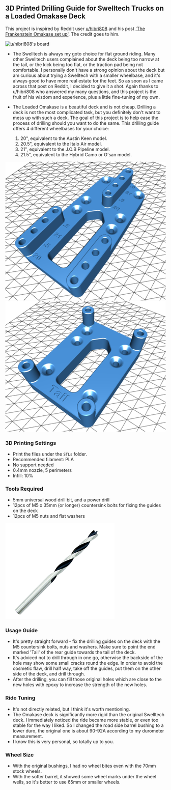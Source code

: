 ## 3D Printed Drilling Guide for Swelltech Trucks on a Loaded Omakase Deck

This project is inspired by Reddit user [u/hibri808](https://www.reddit.com/user/hibri808/) and his post ['The Frankenstein Omakase set up'](https://www.reddit.com/r/surfskate/comments/wh47w9/the_frankenstein_omakase_set_up/).  The credit goes to him.

![u/hibri808's board](https://preview.redd.it/pr8el15y5yf91.jpg?width=960&crop=smart&auto=webp&s=cc77650a795f973a9071d486941262f13e161712)

* The Swelltech is always my goto choice for flat ground riding.  Many other Swelltech users complained about the deck being too narrow at the tail, or the kick being too flat, or the traction pad being not comfortable.
I personally don't have a strong opinion about the deck but am curious about trying a Swelltech with a smaller wheelbase, and it's always good to have more real estate for the feet.
So as soon as I came across that post on Reddit, I decided to give it a shot.  Again thanks to u/hibri808 who answered my many questions, and this project is the fruit of his wisdom and experience, plus a little fine-tuning of my own.

* The Loaded Omakase is a beautiful deck and is not cheap.  Drilling a deck is not the most complicated task, but you definitely don't want to mess up with such a deck.
The goal of this project is to help ease the process of drilling should you want to do the same.  This drilling guide offers 4 different wheelbases for your choice:
  1. 20", equivalent to the Austin Keen model.
  2. 20.5", equivalent to the Italo Air model.
  3. 21", equivalent to the J.O.B Pipeline model.
  4. 21.5", equivalent to the Hybrid Camo or O'san model.
  
![front guide](./pic/front.png)
![rear guide](./pic/rear.png)
 
 ### 3D Printing Settings
 * Print the files under the `STLs` folder.
 * Recommended filament: PLA
 * No support needed
 * 0.4mm nozzle, 5 perimeters
 * Infill: 10%
 
 ### Tools Required
 * 5mm universal wood drill bit, and a power drill
 * 12pcs of M5 x 35mm (or longer) countersink bolts for fixing the guides on the deck
 * 12pcs of M5 nuts and flat washers
 
 ![wood drill bit](./pic/wood_drill_bit.png)
 
 ### Usage Guide
 * It's pretty straight forward - fix the drilling guides on the deck with the M5 countersink bolts, nuts and washers.
 Make sure to point the end marked 'Tail' of the rear guide towards the tail of the deck.
 * It's adviced not to drill through in one go, otherwise the backside of the hole may show some small cracks round the edge.
 In order to avoid the cosmetic flaw, drill half way, take off the guides, put them on the other side of the deck, and drill through.
 * After the drilling, you can fill those original holes which are close to the new holes with epoxy to increase the strength of the new holes.
 
 ### Ride Tuning
 * It's not directly related, but I think it's worth mentioning.
 * The Omakase deck is significantly more rigid than the original Swelltech deck.  I immediately noticed the ride became more stable, or even too stable for the way I liked.
 So I changed the road side barrel bushing to a lower duro, the original one is about 90-92A according to my durometer measurement.
 * I know this is very personal, so totally up to you.
 
 ### Wheel Size
 * With the original bushings, I had no wheel bites even with the 70mm stock wheels.
 * With the softer barrel, it showed some wheel marks under the wheel wells, so it's better to use 65mm or smaller wheels.
